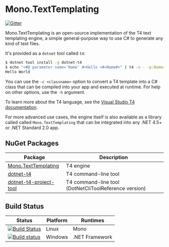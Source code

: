 # Mono.TextTemplating

[![Gitter](https://badges.gitter.im/mono/t4.svg)](https://gitter.im/mono/t4?utm_source=badge&utm_medium=badge&utm_campaign=pr-badge)

Mono.TextTemplating is an open-source implementation of the T4 text templating engine, a simple general-purpose way to use C# to generate any kind of text files.

It's provided as a `dotnet` tool called `t4`:

```bash
$ dotnet tool install -g dotnet-t4
$ echo "<#@ parameter name='Name' #>Hello <#=Name#>" | t4 -o - -p:Name=World
Hello World
```

You can use the `-c <classname>` option to convert a T4 template into a C# class that can be compiled into your app and executed at runtime. For help on other options, use the `-h` argument.

To learn more about the T4 language, see the [Visual Studio T4 documentation]( https://docs.microsoft.com/en-us/visualstudio/modeling/code-generation-and-t4-text-templates?view=vs-2017).

For more advanced use cases, the engine itself is also available as a library called called `Mono.TextTemplating` that can be integrated into any .NET 4.5+ or .NET Standard 2.0 app.

## NuGet Packages

Package | Description
--- | ---
[Mono.TextTemplating](https://www.nuget.org/packages/Mono.TextTemplating) | T4 engine
[dotnet-t4](https://www.nuget.org/packages/dotnet-t4/) | T4 command-line tool
[dotnet-t4-project-tool](https://www.nuget.org/packages/dotnet-t4-project-tool/) | T4 command-line tool (DotNetCliToolReference version)

## Build Status

Status | Platform | Runtimes
--- | --- | ---
[![Build Status](https://travis-ci.org/mono/t4.svg?branch=master)](https://travis-ci.org/mono/t4) | Linux | Mono
[![Build status](https://ci.appveyor.com/api/projects/status/odtvq3m1aocccb5b?svg=true)](https://ci.appveyor.com/project/mhutch/t4) | Windows | .NET Framework
